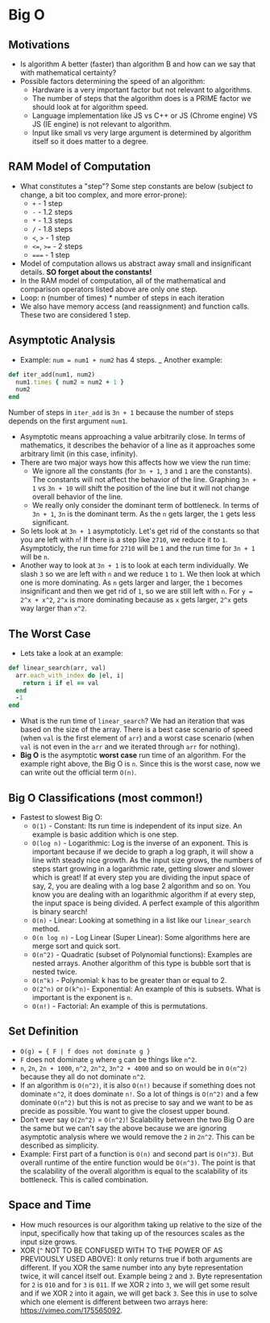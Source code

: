 # Big O

## Motivations
- Is algorithm A better (faster) than algorithm B and how can we say that with mathematical certainty?
- Possible factors determining the speed of an algorithm:
  - Hardware is a very important factor but not relevant to algorithms.
  - The number of steps that the algorithm does is a PRIME factor we should look at for algorithm speed.
  - Language implementation like JS vs C++ or JS (Chrome engine) VS JS (IE engine) is not relevant to algorithm.
  - Input like small vs very large argument is determined by algorithm itself so it does matter to a degree.

## RAM Model of Computation
- What constitutes a "step"? Some step constants are below (subject to change, a bit too complex, and more error-prone):
  - `+` - 1 step
  - `-` - 1.2 steps
  - `*` - 1.3 steps
  - `/` - 1.8 steps
  - `<`, `>` - 1 step
  - `<=`, `>=` - 2 steps
  - `===` - 1 step
- Model of computation allows us abstract away small and insignificant details. **SO forget about the constants!**
- In the RAM model of computation, all of the mathematical and comparison operators listed above are only one step.
- Loop: n (number of times) * number of steps in each iteration
- We also have memory access (and reassignment) and function calls. These two are considered 1 step.

## Asymptotic Analysis
- Example: `num = num1 + num2` has 4 steps.
_ Another example:
```ruby
def iter_add(num1, num2)
  num1.times { num2 = num2 + 1 }
  num2
end
```
Number of steps in `iter_add` is `3n + 1` because the number of steps depends on the first argument `num1`.
- Asymptotic means approaching a value arbitrarily close. In terms of mathematics, it describes the behavior of a line as it approaches some arbitrary limit (in this case, infinity).
- There are two major ways how this affects how we view the run time:
  - We ignore all the constants (for `3n + 1`, `3` and `1` are the constants). The constants will not affect the behavior of the line. Graphing `3n + 1` vs `3n + 10` will shift the position of the line but it will not change overall behavior of the line.
  - We really only consider the dominant term of bottleneck. In terms of `3n + 1`, `3n` is the dominant term. As the `n` gets larger, the `1` gets less significant.
- So lets look at `3n + 1` asymptoticly. Let's get rid of the constants so that you are left with `n`! If there is a step like `2710`, we reduce it to `1`. Asymptoticly, the run time for `2710` will be `1` and the run time for `3n + 1` will be `n`.
- Another way to look at `3n + 1` is to look at each term individually. We slash `3` so we are left with `n` and we reduce `1` to `1`. We then look at which one is more dominating. As `n` gets larger and larger, the `1` becomes insignificant and then we get rid of `1`, so we are still left with `n`. For `y = 2^x + x^2`, `2^x` is more dominating because as `x` gets larger, `2^x` gets way larger than `x^2`.

## The Worst Case
- Lets take a look at an example:
```ruby
def linear_search(arr, val)
  arr.each_with_index do |el, i|
    return i if el == val
  end
  -1
end
```
- What is the run time of `linear_search`? We had an iteration that was based on the size of the array. There is a best case scenario of speed (when `val` is the first element of `arr`) and a worst case scenario (when `val` is not even in the `arr` and we iterated through `arr` for nothing).
- **Big O** is the asymptotic **worst case** run time of an algorithm. For the example right above, the Big O is `n`. Since this is the worst case, now we can write out the official term `O(n)`.

## Big O Classifications (most common!)
- Fastest to slowest Big O:
  - `O(1)` - Constant: Its run time is independent of its input size. An example is basic addition which is one step.
  - `O(log n)` - Logarithmic: Log is the inverse of an exponent. This is important because if we decide to graph a log graph, it will show a line with steady nice growth. As the input size grows, the numbers of steps start growing in a logarithmic rate, getting slower and slower which is great! If at every step you are dividing the input space of say, 2, you are dealing with a log base 2 algorithm and so on. You know you are dealing with an logarithmic algorithm if at every step, the input space is being divided. A perfect example of this algorithm is binary search!
  - `O(n)` - Linear: Looking at something in a list like our `linear_search` method.
  - `O(n log n)` - Log Linear (Super Linear): Some algorithms here are merge sort and quick sort.
  - `O(n^2)` - Quadratic (subset of Polynomial functions): Examples are nested arrays. Another algorithm of this type is bubble sort that is nested twice.
  - `O(n^k)` - Polynomial: k has to be greater than or equal to 2.
  - `O(2^n)` or `O(k^n)`- Exponential: An example of this is subsets. What is important is the exponent is `n`.
  - `O(n!)` - Factorial: An example of this is permutations.

## Set Definition
-  `O(g) = { F | f does not dominate g }`
  - `F` does not dominate `g` where `g` can be things like `n^2`.
  - `n`, `2n`, `2n + 1000`, `n^2`, `2n^2`, `3n^2 + 4000` and so on would be in `O(n^2)` because they all do not dominate `n^2`.
- If an algorithm is `O(n^2)`, it is also `O(n!)` because if something does not dominate `n^2`, it does dominate `n!`. So a lot of things is `O(n^2)` and a few dominate `O(n^2)` but this is not as precise to say and we want to be as precide as possible. You want to give the closest upper bound.
- Don't ever say `O(2n^2)` = `O(n^2)`! Scalability between the two Big O are the same but we can't say the above because we are ignoring asymptotic analysis where we would remove the `2` in `2n^2`. This can be described as simplicity.
- Example: First part of a function is `O(n)` and second part is `O(n^3)`. But overall runtime of the entire function would be `O(n^3)`. The point is that the scalability of the overall algorithm is equal to the scalability of its bottleneck. This is called combination.

## Space and Time
- How much resources is our algorithm taking up relative to the size of the input, specifically how that taking up of the resources scales as the input size grows.
- XOR (`^` NOT TO BE CONFUSED WITH TO THE POWER OF AS PREVIOUSLY USED ABOVE): It only returns true if both arguments are different. If you XOR the same number into any byte representation twice, it will cancel itself out. Example being `2` and `3`. Byte representation for `2` is `010` and for `3` is `011`. If we XOR `2` into `3`, we will get some result and if we XOR `2` into it again, we will get back `3`. See this in use to solve which one element is different between two arrays here: https://vimeo.com/175565092.
